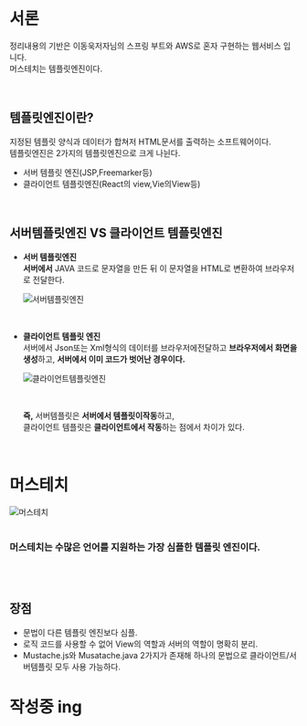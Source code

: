 # 서론
 정리내용의 기반은 이동욱저자님의 스프링 부트와 AWS로 혼자 구현하는 웹서비스 입니다.<br>
 머스테치는 템플릿엔진이다.

<br>

## 템플릿엔진이란?
  지정된 템플릿 양식과 데이터가 합쳐저 HTML문서를 출력하는 소프트웨어이다.<br>
  템플릿엔진은 2가지의 템플릿엔진으로 크게 나뉜다.
  - 서버 템플릿 엔진(JSP,Freemarker등) <br>
  - 클라이언트 템플릿엔진(React의 view,Vie의View등) <br>
 
  <br>

## 서버템플릿엔진 VS 클라이언트 템플릿엔진
 - **서버 템플릿엔진** <br>
 **서버에서** JAVA 코드로 문자열을 만든 뒤 이 문자열을 HTML로 변환하여 브라우저로 전달한다.<br>

   ![서버템플릿엔진](https://blog.kakaocdn.net/dn/b84nqA/btrmpwKsFqQ/NZkoAczHgfq0zK0mp2ALGK/img.png)
 <br>
 
 - **클라이언트 템플릿 엔진** <br>
      서버에서 Json또는 Xml형식의 데이터를 브라우저에전달하고 **브라우저에서 화면을 생성**하고, **서버에서 이미 코드가 벗어난 경우이다.**

    ![클라이언트템플릿엔진](https://user-images.githubusercontent.com/89888075/152725439-68e13248-b0d8-4d21-86ad-e12194f5ac8c.PNG)

    <br>

     **즉,** 서버템플릿은 **서버에서 템플릿이작동**하고, <br>
         클라이언트 템플릿은 **클라이언트에서 작동**하는 점에서 차이가 있다.

<br>

    
    
# 머스테치


![머스테치](https://user-images.githubusercontent.com/89888075/152727082-e2790cec-47f4-4403-a7d8-3f64b9add5f5.png)
<br>
<br>

 ### 머스테치는 수많은 언어를 지원하는 가장 심플한 템플릿 엔진이다.<br>
<br>
<br>

  ## 장점
  - 문법이 다른 템플릿 엔진보다 심플.
  - 로직 코드를 사용할 수 없어 View의 역할과 서버의 역할이 명확히 분리.
  - Mustache.js와 Musatache.java 2가지가 존재해 하나의 문법으로 클라이언트/서버템플릿 모두 사용 가능하다.



# 작성중 ing